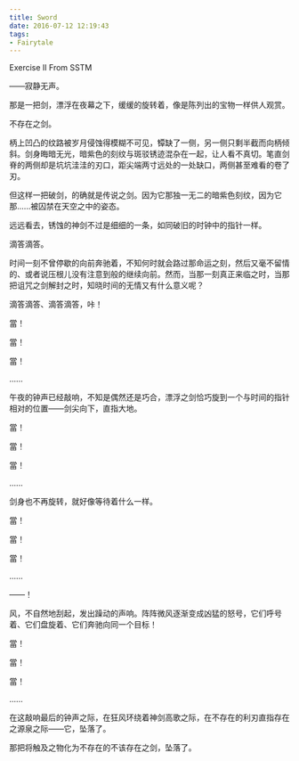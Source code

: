 ```yaml
---
title: Sword
date: 2016-07-12 12:19:43
tags:
- Fairytale
---
```


Exercise II From SSTM

<!--more-->

——寂静无声。

那是一把剑，漂浮在夜幕之下，缓缓的旋转着，像是陈列出的宝物一样供人观赏。

不存在之剑。

柄上凹凸的纹路被岁月侵蚀得模糊不可见，镡缺了一侧，另一侧只剩半截而向柄倾斜。剑身晦暗无光，暗紫色的刻纹与斑驳锈迹混杂在一起，让人看不真切。笔直剑脊的两侧却是坑坑洼洼的刃口，距尖端两寸远处的一处缺口，两侧甚至难看的卷了刃。

但这样一把破剑，的确就是传说之剑。因为它那独一无二的暗紫色刻纹，因为它那......被囚禁在天空之中的姿态。

远远看去，锈蚀的神剑不过是细细的一条，如同破旧的时钟中的指针一样。

滴答滴答。

时间一刻不曾停歇的向前奔驰着，不知何时就会路过那命运之刻，然后又毫不留情的、或者说压根儿没有注意到般的继续向前。然而，当那一刻真正来临之时，当那把诅咒之剑解封之时，知晓时间的无情又有什么意义呢？

滴答滴答、滴答滴答，咔！

當！

當！

當！

......

午夜的钟声已经敲响，不知是偶然还是巧合，漂浮之剑恰巧旋到一个与时间的指针相对的位置——剑尖向下，直指大地。

當！

當！

當！

......

剑身也不再旋转，就好像等待着什么一样。

當！

當！

當！

......

——！

风，不自然地刮起，发出躁动的声响。阵阵微风逐渐变成凶猛的怒号，它们呼号着、它们盘旋着、它们奔驰向同一个目标！

當！

當！

當！

......

在这敲响最后的钟声之际，在狂风环绕着神剑高歌之际，在不存在的利刃直指存在之源泉之际——它，坠落了。

那把将触及之物化为不存在的不该存在之剑，坠落了。


